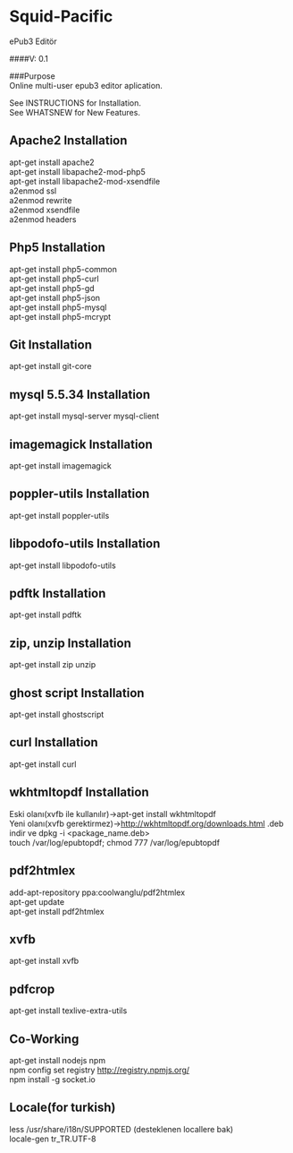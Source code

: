 Squid-Pacific  
=============  
  
ePub3 Editör  
  
####V: 0.1  
  
###Purpose  
Online multi-user epub3 editor aplication.  
  
See INSTRUCTIONS for Installation.  
See WHATSNEW for New Features.  
  
Apache2 Installation  
-----------------------------------------------------------------  
apt-get install apache2  
apt-get install libapache2-mod-php5  
apt-get install libapache2-mod-xsendfile  
a2enmod ssl  
a2enmod rewrite  
a2enmod xsendfile  
a2enmod headers  
  
Php5 Installation  
-----------------------------------------------------------------  
apt-get install php5-common  
apt-get install php5-curl  
apt-get install php5-gd  
apt-get install php5-json  
apt-get install php5-mysql  
apt-get install php5-mcrypt   
  
Git Installation  
-----------------------------------------------------------------  
apt-get install git-core  
  
mysql 5.5.34 Installation  
-----------------------------------------------------------------  
apt-get install mysql-server mysql-client  
  
  
imagemagick Installation  
-----------------------------------------------------------------  
apt-get install imagemagick  
  
  
poppler-utils Installation  
-----------------------------------------------------------------  
apt-get install poppler-utils  
  
  
libpodofo-utils Installation  
-----------------------------------------------------------------  
apt-get install libpodofo-utils  
  
  
pdftk Installation  
-----------------------------------------------------------------  
apt-get install pdftk  
  
  
zip, unzip Installation  
-----------------------------------------------------------------  
apt-get install zip unzip  
  
  
ghost script Installation  
-----------------------------------------------------------------  
apt-get install ghostscript  
  
  
curl Installation  
-----------------------------------------------------------------  
apt-get install curl  
  
  
wkhtmltopdf Installation  
-----------------------------------------------------------------  
Eski olanı(xvfb ile kullanılır)->apt-get install wkhtmltopdf  
Yeni olanı(xvfb gerektirmez)->http://wkhtmltopdf.org/downloads.html .deb indir ve dpkg -i <package_name.deb>  
touch /var/log/epubtopdf; chmod 777 /var/log/epubtopdf  
  
pdf2htmlex  
-----------------------------------------------------------------  
add-apt-repository ppa:coolwanglu/pdf2htmlex  
apt-get update  
apt-get install pdf2htmlex  
  
xvfb  
-----------------------------------------------------------------  
apt-get install xvfb  
  
pdfcrop  
-----------------------------------------------------------------  
apt-get install texlive-extra-utils  
  
Co-Working  
-----------------------------------------------------------------  
apt-get install nodejs npm  
npm config set registry http://registry.npmjs.org/  
npm install -g socket.io  
  
Locale(for turkish)  
-----------------------------------------------------------------  
less /usr/share/i18n/SUPPORTED (desteklenen locallere bak)  
locale-gen tr_TR.UTF-8  
  
  
